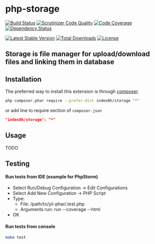 php-storage
===========

[![Build Status](https://travis-ci.org/index0h/php-storage.png?branch=master)](https://travis-ci.org/index0h/php-storage) [![Scrutinizer Code Quality](https://scrutinizer-ci.com/g/index0h/php-storage/badges/quality-score.png?s=e7b2c2920ff8386f0370386fb8cdc18b8832a6e0)](https://scrutinizer-ci.com/g/index0h/php-storage/) [![Code Coverage](https://scrutinizer-ci.com/g/index0h/php-storage/badges/coverage.png?s=76ca1d5a73076d2d50fed0172297da7dbd9375bb)](https://scrutinizer-ci.com/g/index0h/php-storage/) [![Dependency Status](https://gemnasium.com/index0h/php-storage.png)](https://gemnasium.com/index0h/php-storage)

[![Latest Stable Version](https://poser.pugx.org/index0h/php-storage/v/stable.png)](https://packagist.org/packages/index0h/php-storage) [![Total Downloads](https://poser.pugx.org/index0h/php-storage/downloads.png)](https://packagist.org/packages/index0h/php-storage) [![License](https://poser.pugx.org/index0h/php-storage/license.png)](https://packagist.org/packages/index0h/php-storage)

Storage is file manager for upload/download files and linking them in database
------------------------------------------------------------------------------

 ## Installation

 The preferred way to install this extension is through [composer](http://getcomposer.org/download/).

 ```sh
 php composer.phar require --prefer-dist index0h/storage "*"
 ```

 or add line to require section of `composer.json`

 ```json
 "index0h/storage": "*"
 ```

 ## Usage

 TODO

 ## Testing

 #### Run tests from IDE (example for PhpStorm)

 - Select Run/Debug Configuration -> Edit Configurations
 - Select Add New Configuration -> PHP Script
 - Type:
     * File: /path/to/yii-phar/.test.php
     * Arguments run: run  --coverage --html
 - OK

 #### Run tests from console

 ```sh
 make test
 ```
